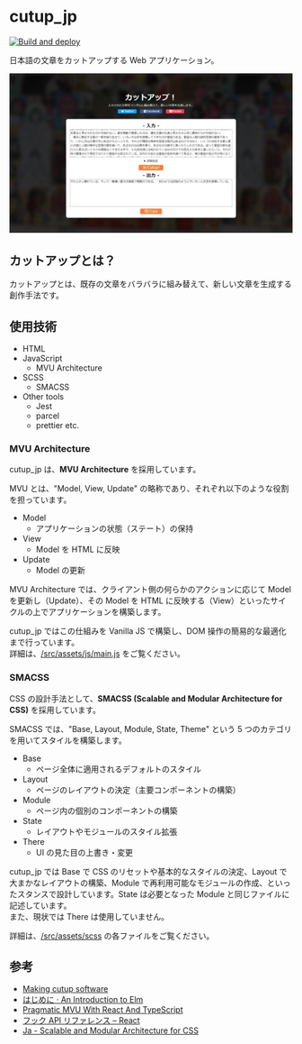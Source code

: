 # cutup_jp

[![Build and deploy](https://github.com/ippee/cutup_jp/actions/workflows/deploy.yml/badge.svg)](https://github.com/ippee/cutup_jp/actions/workflows/deploy.yml)

日本語の文章をカットアップする Web アプリケーション。

![cutup_jp](imgs/cutup_jp.jpg)

## カットアップとは？

カットアップとは、既存の文章をバラバラに組み替えて、新しい文章を生成する創作手法です。

## 使用技術

- HTML
- JavaScript
  - MVU Architecture
- SCSS
  - SMACSS
- Other tools
  - Jest
  - parcel
  - prettier etc.

### MVU Architecture

cutup_jp は、**MVU Architecture** を採用しています。

MVU とは、"Model, View, Update" の略称であり、それぞれ以下のような役割を担っています。

- Model
  - アプリケーションの状態（ステート）の保持
- View
  - Model を HTML に反映
- Update
  - Model の更新

MVU Architecture では、クライアント側の何らかのアクションに応じて Model を更新し（Update）、その Model を HTML に反映する（View）といったサイクルの上でアプリケーションを構築します。

cutup_jp ではこの仕組みを Vanilla JS で構築し、DOM 操作の簡易的な最適化まで行っています。  
詳細は、[/src/assets/js/main.js](https://github.com/ippee/cutup_jp/blob/main/src/assets/js/main.js) をご覧ください。

### SMACSS

CSS の設計手法として、**SMACSS (Scalable and Modular Architecture for CSS)** を採用しています。

SMACSS では、"Base, Layout, Module, State, Theme" という 5 つのカテゴリを用いてスタイルを構築します。

- Base
  - ページ全体に適用されるデフォルトのスタイル
- Layout
  - ページのレイアウトの決定（主要コンポーネントの構築）
- Module
  - ページ内の個別のコンポーネントの構築
- State
  - レイアウトやモジュールのスタイル拡張
- There
  - UI の見た目の上書き・変更

cutup_jp では Base で CSS のリセットや基本的なスタイルの決定、Layout で大まかなレイアウトの構築、Module で再利用可能なモジュールの作成、といったスタンスで設計しています。State は必要となった Module と同じファイルに記述しています。  
また、現状では There は使用していません。

詳細は、[/src/assets/scss](https://github.com/ippee/cutup_jp/blob/main/src/assets/scss) の各ファイルをご覧ください。

## 参考

- [Making cutup software](https://www.12kai.com/cutup/cumaking01.html)
- [はじめに · An Introduction to Elm](https://guide.elm-lang.jp/)
- [Pragmatic MVU With React And TypeScript](https://thomasbandt.com/model-view-update-with-react-and-typescript)
- [フック API リファレンス – React](https://ja.reactjs.org/docs/hooks-reference.html#usereducer)
- [Ja - Scalable and Modular Architecture for CSS](http://smacss.com/ja)
